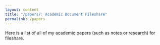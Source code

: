 ```yaml
---
layout: content 
title: "/papers/: Academic Document Fileshare"
permalink: /papers
---
```


Here is a list of all of my academic papers (such as notes or research) for fileshare.
